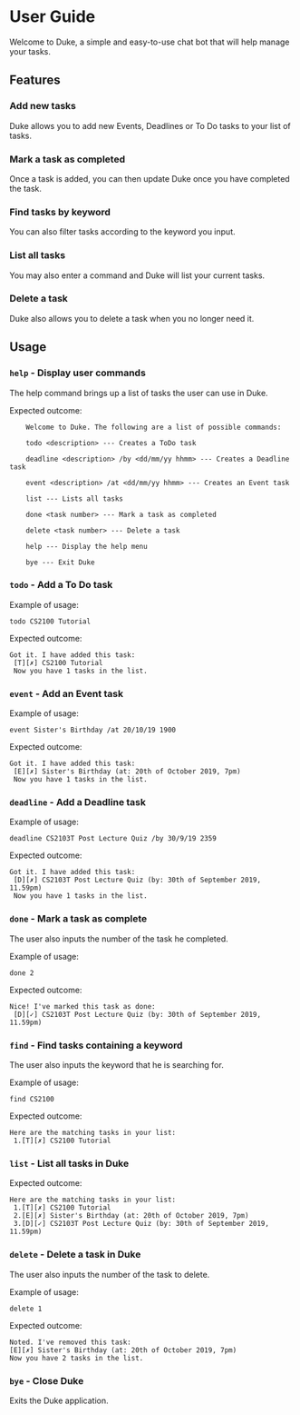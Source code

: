# User Guide
Welcome to Duke, a simple and easy-to-use chat bot that will help manage your tasks.
## Features 

### Add new tasks
Duke allows you to add new Events, Deadlines or To Do tasks to your list of tasks.

### Mark a task as completed
Once a task is added, you can then update Duke once you have completed the task.

### Find tasks by keyword
You can also filter tasks according to the keyword you input.

### List all tasks
You may also enter a command and Duke will list your current tasks.

### Delete a task
Duke also allows you to delete a task when you no longer need it.

## Usage

### `help` - Display user commands

The help command brings up a list of tasks the user can use in Duke.

Expected outcome:

        Welcome to Duke. The following are a list of possible commands:
        
        todo <description> --- Creates a ToDo task
                
        deadline <description> /by <dd/mm/yy hhmm> --- Creates a Deadline task
                
        event <description> /at <dd/mm/yy hhmm> --- Creates an Event task
                
        list --- Lists all tasks
                
        done <task number> --- Mark a task as completed
                
        delete <task number> --- Delete a task
                
        help --- Display the help menu
                
        bye --- Exit Duke

### `todo` - Add a To Do task

Example of usage: 

`todo CS2100 Tutorial`

Expected outcome:

```
Got it. I have added this task:
 [T][✗] CS2100 Tutorial
 Now you have 1 tasks in the list.
```
 
### `event` - Add an Event task

Example of usage: 

`event Sister's Birthday /at 20/10/19 1900`

Expected outcome:

```
Got it. I have added this task:
 [E][✗] Sister's Birthday (at: 20th of October 2019, 7pm)
 Now you have 1 tasks in the list.
 ```
 
### `deadline` - Add a Deadline task

Example of usage: 

`deadline CS2103T Post Lecture Quiz /by 30/9/19 2359`

Expected outcome:

```
Got it. I have added this task:
 [D][✗] CS2103T Post Lecture Quiz (by: 30th of September 2019, 11.59pm)
 Now you have 1 tasks in the list.
 ```

### `done` - Mark a task as complete

The user also inputs the number of the task he completed.

Example of usage: 

`done 2`

Expected outcome:

```
Nice! I've marked this task as done:
 [D][✓] CS2103T Post Lecture Quiz (by: 30th of September 2019, 11.59pm)
 ```
 
### `find` - Find tasks containing a keyword

The user also inputs the keyword that he is searching for.

Example of usage: 

`find CS2100`

Expected outcome:
```
Here are the matching tasks in your list:
 1.[T][✗] CS2100 Tutorial
 ```

### `list` - List all tasks in Duke

Expected outcome:

```
Here are the matching tasks in your list:
 1.[T][✗] CS2100 Tutorial
 2.[E][✗] Sister's Birthday (at: 20th of October 2019, 7pm)
 3.[D][✓] CS2103T Post Lecture Quiz (by: 30th of September 2019, 11.59pm)
 ```
 
### `delete` - Delete a task in Duke

The user also inputs the number of the task to delete.

Example of usage: 

`delete 1`

Expected outcome:

```
Noted. I've removed this task:
[E][✗] Sister's Birthday (at: 20th of October 2019, 7pm)
Now you have 2 tasks in the list.
```

### `bye` - Close Duke

Exits the Duke application.
